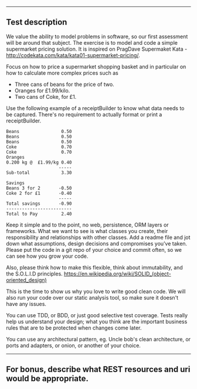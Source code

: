 ----------------
Test description
----------------
We value the ability to model problems in software, so our first assessment will be around that subject. The exercise is to model and code a simple supermarket pricing solution. It is inspired on PragDave Supermaket Kata - http://codekata.com/kata/kata01-supermarket-pricing/.

Focus on how to price a supermarket shopping basket and in particular on how to calculate more complex prices such as
- Three cans of beans for the price of two.
- Oranges for £1.99/kilo.
- Two cans of Coke, for £1.


Use the following example of a receiptBuilder to know what data needs to be captured. There's no requirement to actually format or print a receiptBuilder.

    Beans                0.50
    Beans                0.50
    Beans                0.50
    Coke                 0.70
    Coke                 0.70
    Oranges
    0.200 kg @  £1.99/kg 0.40
                        -----
    Sub-total            3.30

    Savings
    Beans 3 for 2       -0.50
    Coke 2 for £1       -0.40
                        -----
    Total savings       -0.90
    -------------------------
    Total to Pay         2.40


Keep it simple and to the point, no web, persistence, ORM layers or frameworks. What we want to see is what classes you create, their responsibility and relationships with other classes. Add a readme file and jot down what assumptions, design decisions and compromises you’ve taken. Please put the code in a git repo of your choice and commit often, so we can see how you grow your code.

Also, please think how to make this flexible, think about immutability, and the S.O.L.I.D principles. https://en.wikipedia.org/wiki/SOLID_(object-oriented_design)

This is the time to show us why you love to write good clean code. We will also run your code over our static analysis tool, so make sure it doesn't have any issues.

You can use TDD, or BDD, or just good selective test coverage. Tests really help us understand your design; what you think are the important business rules that are to be protected when changes come later.

You can use any architectural pattern, eg. Uncle bob's clean architecture, or ports and adapters, or onion, or another of your choice.

---------
For bonus, describe what REST resources and uri would be appropriate.
---------
